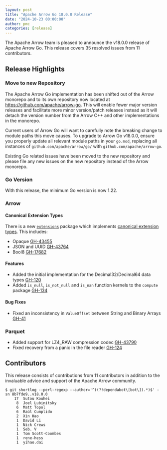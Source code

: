 ```yaml
---
layout: post
title: "Apache Arrow Go 18.0.0 Release"
date: "2024-10-23 00:00:00"
author: pmc
categories: [release]
---
```

<!--
{% comment %}
Licensed to the Apache Software Foundation (ASF) under one or more
contributor license agreements.  See the NOTICE file distributed with
this work for additional information regarding copyright ownership.
The ASF licenses this file to you under the Apache License, Version 2.0
(the "License"); you may not use this file except in compliance with
the License.  You may obtain a copy of the License at

http://www.apache.org/licenses/LICENSE-2.0

Unless required by applicable law or agreed to in writing, software
distributed under the License is distributed on an "AS IS" BASIS,
WITHOUT WARRANTIES OR CONDITIONS OF ANY KIND, either express or implied.
See the License for the specific language governing permissions and
limitations under the License.
{% endcomment %}
-->

The Apache Arrow team is pleased to announce the v18.0.0 release of
Apache Arrow Go. This release covers 35 resolved issues from
11 contributors.

## Release Highlights

### Move to new Repository

The Apache Arrow Go implementation has been shifted out of the Arrow monorepo
and to its own repository now located at https://github.com/apache/arrow-go.
This will enable fewer major version releases and facilitate more minor
version/patch releases instead as it will detach the version number from the
Arrow C++ and other implementations in the monorepo.

Current users of Arrow Go will want to carefully note the breaking change to
module paths this move causes. To upgrade to Arrow Go v18.0.0, ensure you
properly update all relevant module paths in your `go.mod`, replacing all
instances of `github.com/apache/arrow/go/` with `github.com/apache/arrow-go`.

Existing Go related issues have been moved to the new repository and please file
any new issues on the new repository instead of the Arrow monorepo.

### Go Version

With this release, the minimum Go version is now 1.22.

### Arrow

#### Canonical Extension Types

There is a new [`extensions`](https://pkg.go.dev/github.com/apache/arrow-go/v18@v18.0.0/arrow/extensions) package 
which implements [canonical extension types](https://arrow.apache.org/docs/format/CanonicalExtensions.html). This
includes:

* Opaque [GH-43455](https://github.com/apache/arrow/issues/43455)
* JSON and UUID [GH-43764](https://github.com/apache/arrow/issues/43764)
* Bool8 [GH-17682](https://github.com/apache/arrow/issues/17682)

#### Features

* Added the initial implementation for the Decimal32/Decimal64 data types [GH-120](https://github.com/apache/arrow-go/issues/120)
* Added `is_null`, `is_not_null` and `is_nan` function kernels to the `compute` package [GH-134](https://github.com/apache/arrow-go/issues/134)

#### Bug Fixes

* Fixed an inconsistency in `ValueOffset` between String and Binary Arrays [GH-41](https://github.com/apache/arrow-go/issues/41)

### Parquet

* Added support for LZ4_RAW compression codec [GH-43790](https://github.com/apache/arrow/issues/43790)
* Fixed recovery from a panic in the file reader [GH-124](https://github.com/apache/arrow-go/pull/124)

## Contributors

This release consists of contributions from 11 contributors in addition to the
invaluable advice and support of the Apache Arrow community.

```console
$ git shortlog --perl-regexp --author='^((?!dependabot\[bot\]).*)$' -sn 8b7fde9..v18.0.0
    17	Sutou Kouhei
     8	Joel Lubinitsky
     6	Matt Topol
     6	Raúl Cumplido
     2	Xin Hao
     1	David Li
     1	Nick Crews
     1	Seb. V
     1	Tom Scott-Coombes
     1	rene-hess
     1	yihao.dai
```